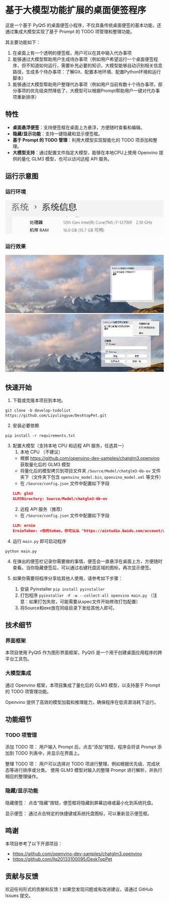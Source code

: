 # 基于大模型功能扩展的桌面便签程序  

这是一个基于 PyQt5 的桌面便签小程序，不仅具备传统桌面便签的基本功能，还通过集成大模型实现了基于 Prompt 的 TODO 项管理和整理功能。  

其主要功能如下：
1. 在桌面上有一个透明的便签框，用户可以在其中输入代办事项
2. 能够通过大模型帮助用户生成待办事项（例如用户希望运行一个桌面便签程序，但不知道如何运行，需要补充必要的知识，大模型能够自动识别相关信息路径，生成多个待办事项：了解Git、配置本地环境、配置Python环境和运行脚本）
3. 能够通过大模型帮助用户整理代办事项（例如用户当前有数十个待办事项，部分事项的优先级突然降低了，大模型可以根据Prompt帮助用户一键对代办事项重新排序）

## 特性  
  
- **桌面悬浮便签**：支持便签框在桌面上方悬浮，方便随时查看和编辑。  
- **隐藏/显示功能**：支持一键隐藏和显示便签框。  
- **基于 Prompt 的 TODO 管理**：利用大模型实现智能化的 TODO 项添加和整理。  
- **大模型支持**：通过配置文件指定大模型，能够在本地CPU上使用 Openvino 提供的量化 GLM3 模型，也可以访问远程 API 服务。 

## 运行示意图
### 运行环境
![run_env.png](Docs/Images/run_env.png)

### 运行效果
![run_example.png](Docs/Images/run_example.png)
![run_example2.png](Docs/Images/run_example2.png)

## 快速开始 
  
1. 下载或克隆本项目到本地。  
```commandline
git clone -b develop-todolist https://github.com/Liyulingyue/DesktopPet.git
```
2. 安装必要依赖
```commandline
pip install -r requirements.txt
```

3. 配置大模型（支持本地 CPU 和远程 API 服务，任选其一）
   1. 本地 CPU （不建议）
    - 根据 https://github.com/openvino-dev-samples/chatglm3.openvino 获取量化后的 GLM3 模型
    - 将量化后的模型拷贝到项目文件夹 `/Source/Model/chatglm3-6b-ov` 文件夹下（文件夹下包含 `openvino_model.bin`, `openvino_model.xml` 等文件）
    - 在 `/Source/config.json` 文件中配置如下字段
     ```json
     LLM: glm3
     GLM3Directory: Source/Model/chatglm3-6b-ov
     ```
   2. 远程 API 服务（推荐）
     - 在 `/Source/config.json` 文件中配置如下字段
     ```json
     LLM: ernie
     ErnieToken: <你的token，你可以从 "https://aistudio.baidu.com/account/accessToken" 获取此token>
     ```
3. 运行 `main.py` 即可启动程序
```commandline
python main.py
```

4. 在弹出的便签栏记录你需要做的事情，便签会一直悬浮在桌面上方，方便随时查看。当你隐藏便签后，可以通过右键托盘区域的图标，再次显示便签。  

5. 如果你需要将程序分享给其他人使用，请参考如下步骤：
   1. 安装 Pyinstaller `pip install pyinstaller`
   2. 打包程序 `pyinstaller -F -w --collect-all openvino main.py` （注意：如果打包失败，可能需要从spec文件开始修改打包配置）
   3. 将Source和exe放在同级目录下发给其他人即可。

## 技术细节
### 界面框架
本项目使用 PyQt5 作为图形界面框架，PyQt5 是一个用于创建桌面应用程序的跨平台工具包。

### 大模型集成
通过 Openvino 框架，本项目集成了量化后的 GLM3 模型，以支持基于 Prompt 的 TODO 项管理功能。

Openvino 提供了高效的模型加载和推理能力，确保程序在低资源消耗下运行。

## 功能细节
### TODO 项管理
添加 TODO 项：
用户输入 Prompt 后，点击“添加”按钮，程序会将该 Prompt 添加到 TODO 列表中，并显示在界面上。

整理 TODO 项：
用户可以选择对 TODO 项进行整理，例如根据优先级、完成状态等进行排序或分类。
使用 GLM3 模型对输入的整理 Prompt 进行解析，并执行相应的整理操作。

### 隐藏/显示功能
隐藏便签：
点击“隐藏”按钮，便签框将隐藏到屏幕边缘或最小化到系统托盘。

显示便签：
通过点击特定的快捷键或系统托盘图标，可以重新显示便签框。

## 鸣谢
本项目参考了以下开源项目：
- https://github.com/openvino-dev-samples/chatglm3.openvino
- https://github.com/llq20133100095/DeskTopPet

## 贡献与反馈
欢迎任何形式的贡献和反馈！如果您发现问题或有改进建议，请通过 GitHub Issues 提交。

